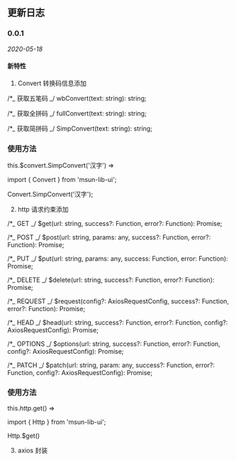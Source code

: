 ## 更新日志

### 0.0.1

_2020-05-18_

#### 新特性

1. Convert 转换码信息添加

/\*_ 获取五笔码 _/ 
wbConvert(text: string): string;

/\*_ 获取全拼码 _/ 
fullConvert(text: string): string;

/\*_ 获取简拼码 _/ 
SimpConvert(text: string): string;

### 使用方法

this.$convert.SimpConvert('汉字') =>

import { Convert } from 'msun-lib-ui';

Convert.SimpConvert('汉字');

2. http 请求约束添加

/\*_ GET _/ 
$get(url: string, success?: Function, error?: Function): Promise<any>;

/\*_ POST _/ 
$post(url: string, params: any, success?: Function, error?: Function): Promise<any>;

/\*_ PUT _/ 
$put(url: string, params: any, success: Function, error: Function): Promise<any>;

/\*_ DELETE _/ 
$delete(url: string, success?: Function, error?: Function): Promise<any>;

/\*_ REQUEST _/ 
$request(config?: AxiosRequestConfig, success?: Function, error?: Function): Promise<any>;

/\*_ HEAD _/ 
$head(url: string, success?: Function, error?: Function, config?: AxiosRequestConfig): Promise<any>;

/\*_ OPTIONS _/ 
$options(url: string, success?: Function, error?: Function, config?: AxiosRequestConfig): Promise<any>;

/\*_ PATCH _/ 
$patch(url: string, param: any, success?: Function, error?: Function, config?: AxiosRequestConfig): Promise<any>;

### 使用方法

this.$http.$get() => 

import { Http } from 'msun-lib-ui';

Http.$get()


3. axios 封装
